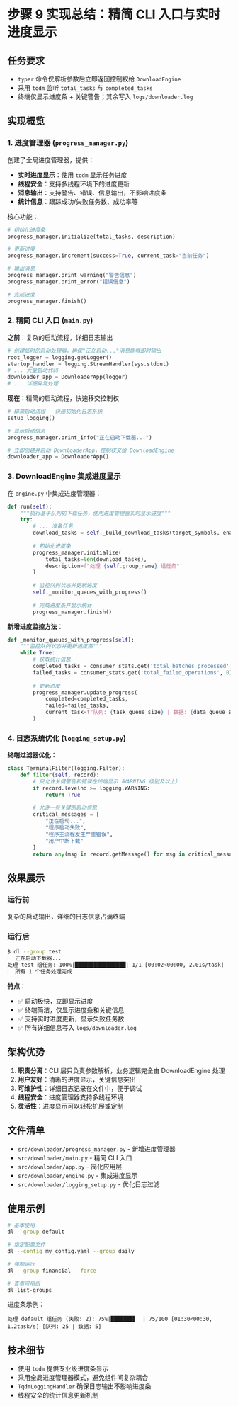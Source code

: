 # 步骤 9 实现总结：精简 CLI 入口与实时进度显示

## 任务要求

- `typer` 命令仅解析参数后立即返回控制权给 `DownloadEngine`  
- 采用 `tqdm` 监听 `total_tasks` 与 `completed_tasks`  
- 终端仅显示进度条 + 关键警告；其余写入 `logs/downloader.log`

## 实现概览

### 1. 进度管理器 (`progress_manager.py`)

创建了全局进度管理器，提供：

- **实时进度显示**：使用 `tqdm` 显示任务进度
- **线程安全**：支持多线程环境下的进度更新
- **消息输出**：支持警告、错误、信息输出，不影响进度条
- **统计信息**：跟踪成功/失败任务数、成功率等

核心功能：
```python
# 初始化进度条
progress_manager.initialize(total_tasks, description)

# 更新进度
progress_manager.increment(success=True, current_task="当前任务")

# 输出消息
progress_manager.print_warning("警告信息")
progress_manager.print_error("错误信息")

# 完成进度
progress_manager.finish()
```

### 2. 精简 CLI 入口 (`main.py`)

**之前**：复杂的启动流程，详细日志输出
```python
# 创建临时的启动处理器，确保"正在启动..."消息能够即时输出
root_logger = logging.getLogger()
startup_handler = logging.StreamHandler(sys.stdout)
# ... 大量启动代码
downloader_app = DownloaderApp(logger)
# ... 详细异常处理
```

**现在**：精简的启动流程，快速移交控制权
```python
# 精简启动流程 - 快速初始化日志系统
setup_logging()

# 显示启动信息
progress_manager.print_info("正在启动下载器...")

# 立即创建并启动 DownloaderApp，控制权交给 DownloadEngine
downloader_app = DownloaderApp()
```

### 3. DownloadEngine 集成进度显示

在 `engine.py` 中集成进度管理器：

```python
def run(self):
    """执行基于队列的下载任务，使用进度管理器实时显示进度"""
    try:
        # ... 准备任务
        download_tasks = self._build_download_tasks(target_symbols, enabled_tasks)
        
        # 初始化进度条
        progress_manager.initialize(
            total_tasks=len(download_tasks),
            description=f"处理 {self.group_name} 组任务"
        )
        
        # 监控队列状态并更新进度
        self._monitor_queues_with_progress()
        
        # 完成进度条并显示统计
        progress_manager.finish()
```

**新增进度监控方法**：
```python
def _monitor_queues_with_progress(self):
    """监控队列状态并更新进度条"""
    while True:
        # 获取统计信息
        completed_tasks = consumer_stats.get('total_batches_processed', 0)
        failed_tasks = consumer_stats.get('total_failed_operations', 0)
        
        # 更新进度
        progress_manager.update_progress(
            completed=completed_tasks,
            failed=failed_tasks,
            current_task=f"队列: {task_queue_size} | 数据: {data_queue_size}"
        )
```

### 4. 日志系统优化 (`logging_setup.py`)

**终端过滤器优化**：
```python
class TerminalFilter(logging.Filter):
    def filter(self, record):
        # 只允许关键警告和错误在终端显示（WARNING 级别及以上）
        if record.levelno >= logging.WARNING:
            return True
        
        # 允许一些关键的启动信息
        critical_messages = [
            "正在启动...",
            "程序启动失败",
            "程序主流程发生严重错误",
            "用户中断下载"
        ]
        return any(msg in record.getMessage() for msg in critical_messages)
```

## 效果展示

### 运行前
复杂的启动输出，详细的日志信息占满终端

### 运行后
```bash
$ dl --group test
ℹ️  正在启动下载器...
处理 test 组任务: 100%|████████████████| 1/1 [00:02<00:00, 2.01s/task]
ℹ️  所有 1 个任务处理完成
```

**特点**：
- ✅ 启动极快，立即显示进度
- ✅ 终端简洁，仅显示进度条和关键信息
- ✅ 支持实时进度更新，显示失败任务数
- ✅ 所有详细信息写入 `logs/downloader.log`

## 架构优势

1. **职责分离**：CLI 层只负责参数解析，业务逻辑完全由 DownloadEngine 处理
2. **用户友好**：清晰的进度显示，关键信息突出
3. **可维护性**：详细日志记录在文件中，便于调试
4. **线程安全**：进度管理器支持多线程环境
5. **灵活性**：进度显示可以轻松扩展或定制

## 文件清单

- `src/downloader/progress_manager.py` - 新增进度管理器
- `src/downloader/main.py` - 精简 CLI 入口
- `src/downloader/app.py` - 简化应用层
- `src/downloader/engine.py` - 集成进度显示
- `src/downloader/logging_setup.py` - 优化日志过滤

## 使用示例

```bash
# 基本使用
dl --group default

# 指定配置文件
dl --config my_config.yaml --group daily

# 强制运行
dl --group financial --force

# 查看可用组
dl list-groups
```

进度条示例：
```
处理 default 组任务 (失败: 2): 75%|███████▌  | 75/100 [01:30<00:30, 1.2task/s] [队列: 25 | 数据: 5]
```

## 技术细节

- 使用 `tqdm` 提供专业级进度条显示
- 采用全局进度管理器模式，避免组件间复杂耦合
- `TqdmLoggingHandler` 确保日志输出不影响进度条
- 线程安全的统计信息更新机制
